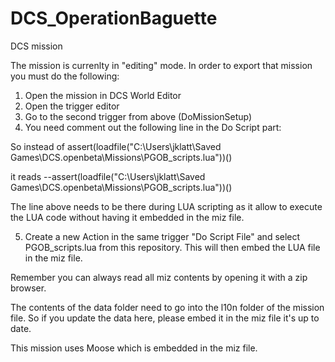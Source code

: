 # DCS_OperationBaguette
DCS mission

The mission is currenlty in "editing" mode. In order to export that mission you must do the following:

1) Open the mission in DCS World Editor
2) Open the trigger editor
3) Go to the second trigger from above (DoMissionSetup)
4) You need comment out the following line in the Do Script part:

So instead of 
assert(loadfile("C:\\Users\\jklatt\\Saved Games\\DCS.openbeta\\Missions\\PGOB_scripts.lua"))()

it reads
--assert(loadfile("C:\\Users\\jklatt\\Saved Games\\DCS.openbeta\\Missions\\PGOB_scripts.lua"))()

The line above needs to be there during LUA scripting as it allow to execute the LUA code without having it embedded in the miz file.

5) Create a new Action in the same trigger "Do Script File" and select PGOB_scripts.lua from this repository. This will then embed the LUA file in the miz file.

Remember you can always read all miz contents by opening it with a zip browser.

The contents of the data folder need to go into the l10n folder of the mission file. So if you update the data here, please embed it in the miz file it's up to date.

This mission uses Moose which is embedded in the miz file.
